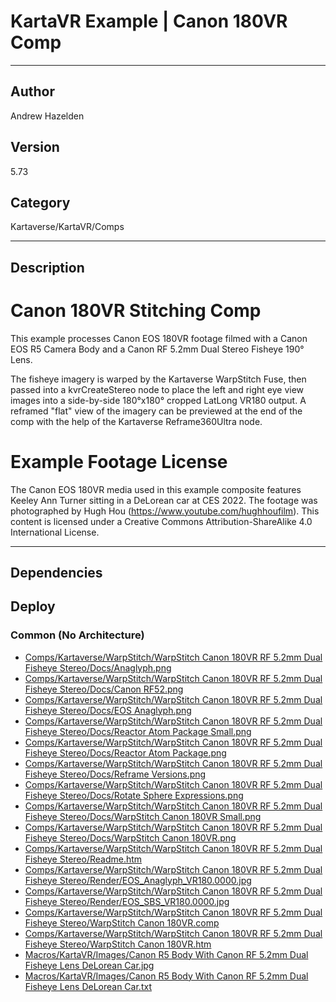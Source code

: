 # KartaVR Example | Canon 180VR Comp
___

## Author
Andrew Hazelden

## Version
5.73

## Category
Kartaverse/KartaVR/Comps

___

## Description
<h1>Canon 180VR Stitching Comp</h1>

<p>This example processes Canon EOS 180VR footage filmed with a Canon EOS R5 Camera Body and a Canon RF 5.2mm Dual Stereo Fisheye 190&deg; Lens.</p>

<p>The fisheye imagery is warped by the Kartaverse WarpStitch Fuse, then passed into a kvrCreateStereo node to place the left and right eye view images into a side-by-side 180&deg;x180&deg; cropped LatLong VR180 output. A reframed "flat" view of the imagery can be previewed at the end of the comp with the help of the Kartaverse Reframe360Ultra node.</p>

<h1>Example Footage License</h1>

<p>The Canon EOS 180VR media used in this example composite features Keeley Ann Turner sitting in a DeLorean car at CES 2022. The footage was photographed by Hugh Hou (<a href="https://www.youtube.com/hughhoufilm">https://www.youtube.com/hughhoufilm</a>). This content is licensed under a Creative Commons Attribution-ShareAlike 4.0 International License.</p>


___

## Dependencies

## Deploy

### Common (No Architecture)

<ul>
<li><a href="https://gitlab.com/WeSuckLess/Reactor/-/blob/master/Atoms/com.AndrewHazelden.KartaVR.Comps.WarpStitch.Canon180VR/Comps/Kartaverse/WarpStitch/WarpStitch Canon 180VR RF 5.2mm Dual Fisheye Stereo/Docs/Anaglyph.png?ref_type=heads">Comps/Kartaverse/WarpStitch/WarpStitch Canon 180VR RF 5.2mm Dual Fisheye Stereo/Docs/Anaglyph.png</a></li>
<li><a href="https://gitlab.com/WeSuckLess/Reactor/-/blob/master/Atoms/com.AndrewHazelden.KartaVR.Comps.WarpStitch.Canon180VR/Comps/Kartaverse/WarpStitch/WarpStitch Canon 180VR RF 5.2mm Dual Fisheye Stereo/Docs/Canon RF52.png?ref_type=heads">Comps/Kartaverse/WarpStitch/WarpStitch Canon 180VR RF 5.2mm Dual Fisheye Stereo/Docs/Canon RF52.png</a></li>
<li><a href="https://gitlab.com/WeSuckLess/Reactor/-/blob/master/Atoms/com.AndrewHazelden.KartaVR.Comps.WarpStitch.Canon180VR/Comps/Kartaverse/WarpStitch/WarpStitch Canon 180VR RF 5.2mm Dual Fisheye Stereo/Docs/EOS Anaglyph.png?ref_type=heads">Comps/Kartaverse/WarpStitch/WarpStitch Canon 180VR RF 5.2mm Dual Fisheye Stereo/Docs/EOS Anaglyph.png</a></li>
<li><a href="https://gitlab.com/WeSuckLess/Reactor/-/blob/master/Atoms/com.AndrewHazelden.KartaVR.Comps.WarpStitch.Canon180VR/Comps/Kartaverse/WarpStitch/WarpStitch Canon 180VR RF 5.2mm Dual Fisheye Stereo/Docs/Reactor Atom Package Small.png?ref_type=heads">Comps/Kartaverse/WarpStitch/WarpStitch Canon 180VR RF 5.2mm Dual Fisheye Stereo/Docs/Reactor Atom Package Small.png</a></li>
<li><a href="https://gitlab.com/WeSuckLess/Reactor/-/blob/master/Atoms/com.AndrewHazelden.KartaVR.Comps.WarpStitch.Canon180VR/Comps/Kartaverse/WarpStitch/WarpStitch Canon 180VR RF 5.2mm Dual Fisheye Stereo/Docs/Reactor Atom Package.png?ref_type=heads">Comps/Kartaverse/WarpStitch/WarpStitch Canon 180VR RF 5.2mm Dual Fisheye Stereo/Docs/Reactor Atom Package.png</a></li>
<li><a href="https://gitlab.com/WeSuckLess/Reactor/-/blob/master/Atoms/com.AndrewHazelden.KartaVR.Comps.WarpStitch.Canon180VR/Comps/Kartaverse/WarpStitch/WarpStitch Canon 180VR RF 5.2mm Dual Fisheye Stereo/Docs/Reframe Versions.png?ref_type=heads">Comps/Kartaverse/WarpStitch/WarpStitch Canon 180VR RF 5.2mm Dual Fisheye Stereo/Docs/Reframe Versions.png</a></li>
<li><a href="https://gitlab.com/WeSuckLess/Reactor/-/blob/master/Atoms/com.AndrewHazelden.KartaVR.Comps.WarpStitch.Canon180VR/Comps/Kartaverse/WarpStitch/WarpStitch Canon 180VR RF 5.2mm Dual Fisheye Stereo/Docs/Rotate Sphere Expressions.png?ref_type=heads">Comps/Kartaverse/WarpStitch/WarpStitch Canon 180VR RF 5.2mm Dual Fisheye Stereo/Docs/Rotate Sphere Expressions.png</a></li>
<li><a href="https://gitlab.com/WeSuckLess/Reactor/-/blob/master/Atoms/com.AndrewHazelden.KartaVR.Comps.WarpStitch.Canon180VR/Comps/Kartaverse/WarpStitch/WarpStitch Canon 180VR RF 5.2mm Dual Fisheye Stereo/Docs/WarpStitch Canon 180VR Small.png?ref_type=heads">Comps/Kartaverse/WarpStitch/WarpStitch Canon 180VR RF 5.2mm Dual Fisheye Stereo/Docs/WarpStitch Canon 180VR Small.png</a></li>
<li><a href="https://gitlab.com/WeSuckLess/Reactor/-/blob/master/Atoms/com.AndrewHazelden.KartaVR.Comps.WarpStitch.Canon180VR/Comps/Kartaverse/WarpStitch/WarpStitch Canon 180VR RF 5.2mm Dual Fisheye Stereo/Docs/WarpStitch Canon 180VR.png?ref_type=heads">Comps/Kartaverse/WarpStitch/WarpStitch Canon 180VR RF 5.2mm Dual Fisheye Stereo/Docs/WarpStitch Canon 180VR.png</a></li>
<li><a href="https://gitlab.com/WeSuckLess/Reactor/-/blob/master/Atoms/com.AndrewHazelden.KartaVR.Comps.WarpStitch.Canon180VR/Comps/Kartaverse/WarpStitch/WarpStitch Canon 180VR RF 5.2mm Dual Fisheye Stereo/Readme.htm?ref_type=heads">Comps/Kartaverse/WarpStitch/WarpStitch Canon 180VR RF 5.2mm Dual Fisheye Stereo/Readme.htm</a></li>
<li><a href="https://gitlab.com/WeSuckLess/Reactor/-/blob/master/Atoms/com.AndrewHazelden.KartaVR.Comps.WarpStitch.Canon180VR/Comps/Kartaverse/WarpStitch/WarpStitch Canon 180VR RF 5.2mm Dual Fisheye Stereo/Render/EOS_Anaglyph_VR180.0000.jpg?ref_type=heads">Comps/Kartaverse/WarpStitch/WarpStitch Canon 180VR RF 5.2mm Dual Fisheye Stereo/Render/EOS_Anaglyph_VR180.0000.jpg</a></li>
<li><a href="https://gitlab.com/WeSuckLess/Reactor/-/blob/master/Atoms/com.AndrewHazelden.KartaVR.Comps.WarpStitch.Canon180VR/Comps/Kartaverse/WarpStitch/WarpStitch Canon 180VR RF 5.2mm Dual Fisheye Stereo/Render/EOS_SBS_VR180.0000.jpg?ref_type=heads">Comps/Kartaverse/WarpStitch/WarpStitch Canon 180VR RF 5.2mm Dual Fisheye Stereo/Render/EOS_SBS_VR180.0000.jpg</a></li>
<li><a href="https://gitlab.com/WeSuckLess/Reactor/-/blob/master/Atoms/com.AndrewHazelden.KartaVR.Comps.WarpStitch.Canon180VR/Comps/Kartaverse/WarpStitch/WarpStitch Canon 180VR RF 5.2mm Dual Fisheye Stereo/WarpStitch Canon 180VR.comp?ref_type=heads">Comps/Kartaverse/WarpStitch/WarpStitch Canon 180VR RF 5.2mm Dual Fisheye Stereo/WarpStitch Canon 180VR.comp</a></li>
<li><a href="https://gitlab.com/WeSuckLess/Reactor/-/blob/master/Atoms/com.AndrewHazelden.KartaVR.Comps.WarpStitch.Canon180VR/Comps/Kartaverse/WarpStitch/WarpStitch Canon 180VR RF 5.2mm Dual Fisheye Stereo/WarpStitch Canon 180VR.htm?ref_type=heads">Comps/Kartaverse/WarpStitch/WarpStitch Canon 180VR RF 5.2mm Dual Fisheye Stereo/WarpStitch Canon 180VR.htm</a></li>
<li><a href="https://gitlab.com/WeSuckLess/Reactor/-/blob/master/Atoms/com.AndrewHazelden.KartaVR.Comps.WarpStitch.Canon180VR/Macros/KartaVR/Images/Canon R5 Body With Canon RF 5.2mm Dual Fisheye Lens DeLorean Car.jpg?ref_type=heads">Macros/KartaVR/Images/Canon R5 Body With Canon RF 5.2mm Dual Fisheye Lens DeLorean Car.jpg</a></li>
<li><a href="https://gitlab.com/WeSuckLess/Reactor/-/blob/master/Atoms/com.AndrewHazelden.KartaVR.Comps.WarpStitch.Canon180VR/Macros/KartaVR/Images/Canon R5 Body With Canon RF 5.2mm Dual Fisheye Lens DeLorean Car.txt?ref_type=heads">Macros/KartaVR/Images/Canon R5 Body With Canon RF 5.2mm Dual Fisheye Lens DeLorean Car.txt</a></li>
</ul>
